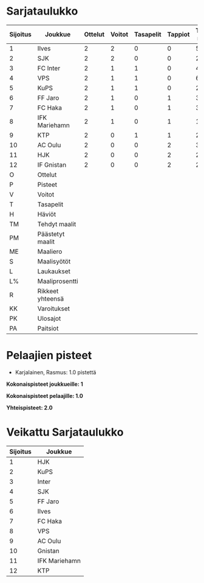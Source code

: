 # Sarjataulukko
| Sijoitus | Joukkue | Ottelut | Voitot | Tasapelit | Tappiot | Tehdyt maalit | Päästetyt maalit | Maaliero | Syötöt |
|----------|---------|---------|--------|-----------|---------|----------------|-------------------|----------|-------|
|1 | Ilves | 2 | 2 | 0 | 0 | 5 | 3 | 2 | 4 | 18 | 27 | 25 | 1 | 0 | 4 | 6|
|2 | SJK | 2 | 2 | 0 | 0 | 2 | 0 | 2 | 1 | 36 | 5 | 21 | 3 | 0 | 2 | 6|
|3 | FC Inter | 2 | 1 | 1 | 0 | 4 | 1 | 3 | 3 | 21 | 19 | 18 | 4 | 0 | 2 | 4|
|4 | VPS | 2 | 1 | 1 | 0 | 6 | 5 | 1 | 4 | 34 | 17 | 25 | 2 | 0 | 7 | 4|
|5 | KuPS | 2 | 1 | 1 | 0 | 2 | 1 | 1 | 2 | 12 | 16 | 19 | 4 | 0 | 4 | 4|
|6 | FF Jaro | 2 | 1 | 0 | 1 | 3 | 2 | 1 | 3 | 13 | 23 | 23 | 4 | 0 | 7 | 3|
|7 | FC Haka | 2 | 1 | 0 | 1 | 3 | 3 | 0 | 3 | 9 | 33 | 29 | 5 | 0 | 1 | 3|
|8 | IFK Mariehamn | 2 | 1 | 0 | 1 | 1 | 2 | -1 | 1 | 12 | 8 | 32 | 4 | 0 | 2 | 3|
|9 | KTP | 2 | 0 | 1 | 1 | 2 | 3 | -1 | 2 | 25 | 8 | 24 | 5 | 0 | 1 | 1|
|10 | AC Oulu | 2 | 0 | 0 | 2 | 3 | 5 | -2 | 3 | 18 | 16 | 26 | 5 | 1 | 2 | 0|
|11 | HJK | 2 | 0 | 0 | 2 | 2 | 4 | -2 | 2 | 20 | 10 | 29 | 4 | 1 | 3 | 0|
|12 | IF Gnistan | 2 | 0 | 0 | 2 | 2 | 6 | -4 | 2 | 8 | 25 | 18 | 4 | 0 | 1 | 0|
|O | Ottelut|
|P | Pisteet|
|V | Voitot|
|T | Tasapelit|
|H | Häviöt|
|TM | Tehdyt maalit|
|PM | Päästetyt maalit|
|ME | Maaliero|
|S | Maalisyötöt|
|L | Laukaukset|
|L% | Maaliprosentti|
|R | Rikkeet yhteensä|
|KK | Varoitukset|
|PK | Ulosajot|
|PA | Paitsiot|

# Pelaajien pisteet
* Karjalainen, Rasmus: 1.0 pistettä

**Kokonaispisteet joukkueille: 1**

**Kokonaispisteet pelaajille: 1.0**

**Yhteispisteet: 2.0**

# Veikattu Sarjataulukko
| Sijoitus | Joukkue |
|----------|---------|
| 1 | HJK |
| 2 | KuPS |
| 3 | Inter |
| 4 | SJK |
| 5 | FF Jaro |
| 6 | Ilves |
| 7 | FC Haka |
| 8 | VPS |
| 9 | AC Oulu |
| 10 | Gnistan |
| 11 | IFK Mariehamn |
| 12 | KTP |
